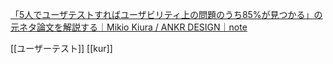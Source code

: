 
[「5人でユーザテストすればユーザビリティ上の問題のうち85%が見つかる」の元ネタ論文を解説する｜Mikio Kiura / ANKR DESIGN｜note](https://note.com/mikiok/n/n0784034f4004)

[[ユーザーテスト]] [[kur]]
